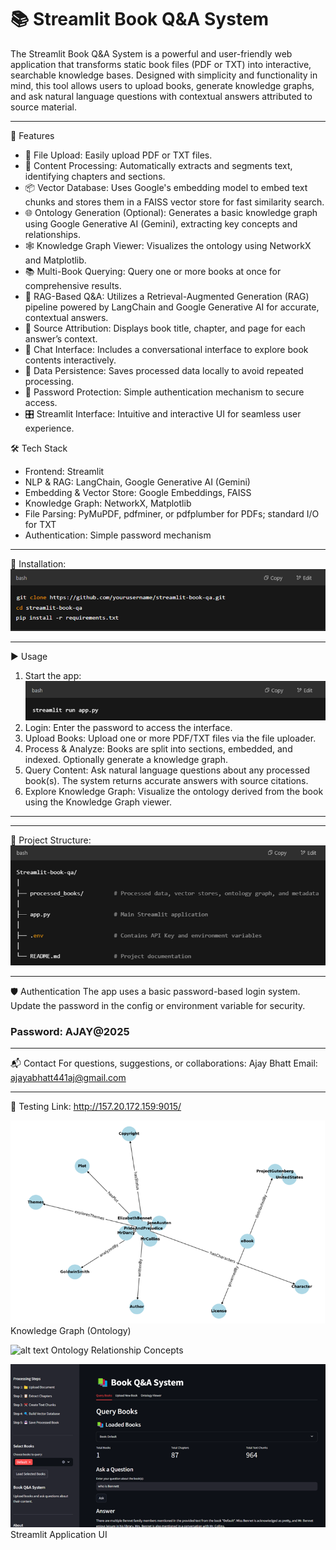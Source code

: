 # 📚 Streamlit Book Q&A System
The Streamlit Book Q&A System is a powerful and user-friendly web application that transforms static book files (PDF or TXT) into interactive, searchable knowledge bases. Designed with simplicity and functionality in mind, this tool allows users to upload books, generate knowledge graphs, and ask natural language questions with contextual answers attributed to source material.
________________________________________
🚀 Features

* 📁 File Upload: Easily upload PDF or TXT files.
* 🧠 Content Processing: Automatically extracts and segments text, identifying chapters and sections.
* 📦 Vector Database: Uses Google's embedding model to embed text chunks and stores them in a FAISS vector store for fast similarity search.
* 🌐 Ontology Generation (Optional): Generates a basic knowledge graph using Google Generative AI (Gemini), extracting key concepts and relationships.
* 🕸 Knowledge Graph Viewer: Visualizes the ontology using NetworkX and Matplotlib.
* 📚 Multi-Book Querying: Query one or more books at once for comprehensive results.
* 🧠 RAG-Based Q&A: Utilizes a Retrieval-Augmented Generation (RAG) pipeline powered by LangChain and Google Generative AI for accurate, contextual answers.
* 📌 Source Attribution: Displays book title, chapter, and page for each answer’s context.
* 💬 Chat Interface: Includes a conversational interface to explore book contents interactively.
* 💾 Data Persistence: Saves processed data locally to avoid repeated processing.
* 🔐 Password Protection: Simple authentication mechanism to secure access.
* 🎛️ Streamlit Interface: Intuitive and interactive UI for seamless user experience.

🛠 Tech Stack

* Frontend: Streamlit
* NLP & RAG: LangChain, Google Generative AI (Gemini)
* Embedding & Vector Store: Google Embeddings, FAISS
* Knowledge Graph: NetworkX, Matplotlib
* File Parsing: PyMuPDF, pdfminer, or pdfplumber for PDFs; standard I/O for TXT
* Authentication: Simple password mechanism
________________________________________
🧰 Installation:
 ![Project Screenshot](images/Install.png)
________________________________________
▶️ Usage
1.	Start the app:
![alt text](images/Start.png)
2.	Login:
Enter the password to access the interface.
3.	Upload Books:
Upload one or more PDF/TXT files via the file uploader.
4.	Process & Analyze:
Books are split into sections, embedded, and indexed. Optionally generate a knowledge graph.
5.	Query Content:
Ask natural language questions about any processed book(s). The system returns accurate answers with source citations.
6.	Explore Knowledge Graph:
Visualize the ontology derived from the book using the Knowledge Graph viewer.
________________________________________
________________________________________
📂 Project Structure:
![alt text](images/Project.png)
 ________________________________________
🛡️ Authentication
The app uses a basic password-based login system. Update the password in the config or environment variable for security.
### Password: AJAY@2025
________________________________________
📬 Contact
For questions, suggestions, or collaborations:
Ajay Bhatt
Email: ajayabhatt441aj@gmail.com 
________________________________________
🧬 Testing Link:
http://157.20.172.159:9015/

![alt text](images/Graph.png)
Knowledge Graph (Ontology)

![alt text](images/Relationship.png)
Ontology Relationship Concepts

![alt text](images/UI.png) 
Streamlit Application UI






